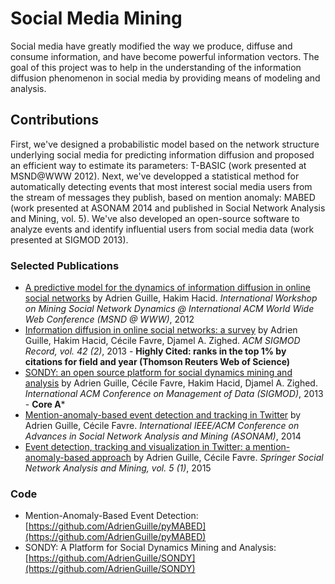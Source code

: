 # Social Media Mining

Social media have greatly modified the way we produce, diffuse and consume information, and have become powerful information vectors. The goal of this project was to help in the understanding of the information diffusion phenomenon in social media by providing means of modeling and analysis.

## Contributions
First, we've designed a probabilistic model based on the network structure underlying social media for predicting information diffusion and proposed an efficient way to estimate its parameters: T-BASIC (work presented at MSND@WWW 2012). Next, we've developped a statistical method for automatically detecting events that most interest social media users from the stream of messages they publish, based on mention anomaly: MABED (work presented at ASONAM 2014 and published in Social Network Analysis and Mining, vol. 5). We've also developed an open-source software to analyze events and identify influential users from social media data (work presented at SIGMOD 2013).

### Selected Publications
- [A predictive model for the dynamics of information diffusion in online social networks](http://hal.archives-ouvertes.fr/docs/00/68/07/67/PDF/wk10p10-guille.pdf) by Adrien Guille, Hakim Hacid. *International Workshop on Mining Social Network Dynamics @ International ACM World Wide Web Conference (MSND @ WWW)*, 2012
- [Information diffusion in online social networks: a survey](https://hal.archives-ouvertes.fr/hal-00848050/document) by Adrien Guille, Hakim Hacid, Cécile Favre, Djamel A. Zighed. *ACM SIGMOD Record, vol. 42 (2)*, 2013 - **Highly Cited: ranks in the top 1% by citations for field and year (Thomson Reuters Web of Science)**
- [SONDY: an open source platform for social dynamics mining and analysis](https://hal.archives-ouvertes.fr/hal-00786293v3/document) by Adrien Guille, Cécile Favre, Hakim Hacid, Djamel A. Zighed. *International ACM Conference on Management of Data (SIGMOD)*, 2013 - **Core A***
- [Mention-anomaly-based event detection and tracking in Twitter](https://hal.archives-ouvertes.fr/hal-01075294/document) by Adrien Guille, Cécile Favre. *International IEEE/ACM Conference on Advances in Social Network Analysis and Mining (ASONAM)*, 2014
- [Event detection, tracking and visualization in Twitter: a mention-anomaly-based approach](http://arxiv.org/pdf/1505.05657.pdf) by Adrien Guille, Cécile Favre. *Springer Social Network Analysis and Mining, vol. 5 (1)*, 2015

### Code
- Mention-Anomaly-Based Event Detection: [https://github.com/AdrienGuille/pyMABED](https://github.com/AdrienGuille/pyMABED)
- SONDY: A Platform for Social Dynamics Mining and Analysis: [https://github.com/AdrienGuille/SONDY](https://github.com/AdrienGuille/SONDY)

